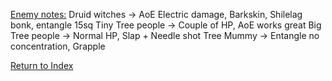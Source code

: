<u>Enemy notes:</u>
Druid witches -> AoE Electric damage, Barkskin, Shilelag bonk, entangle 15sq
Tiny Tree people -> Couple of HP, AoE works great
Big Tree people -> Normal HP, Slap + Needle shot
Tree Mummy -> Entangle no concentration, Grapple

[Return to Index](Index)